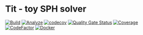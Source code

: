 # Tit - toy SPH solver

[![Build](https://github.com/Jhuighuy/TitSolver/actions/workflows/build.yml/badge.svg)](https://github.com/Jhuighuy/TitSolver/actions/workflows/build.yml)
[![Analyze](https://github.com/Jhuighuy/TitSolver/actions/workflows/analyze.yml/badge.svg)](https://github.com/Jhuighuy/TitSolver/actions/workflows/analyze.yml)
[![codecov](https://codecov.io/gh/Jhuighuy/TitSolver/graph/badge.svg?token=BT35KUHS66)](https://codecov.io/gh/Jhuighuy/TitSolver)
[![Quality Gate Status](https://sonarcloud.io/api/project_badges/measure?project=Jhuighuy_TitSolver&metric=alert_status)](https://sonarcloud.io/summary/new_code?id=Jhuighuy_TitSolver)
[![Coverage](https://sonarcloud.io/api/project_badges/measure?project=Jhuighuy_TitSolver&metric=coverage)](https://sonarcloud.io/summary/new_code?id=Jhuighuy_TitSolver)
[![CodeFactor](https://www.codefactor.io/repository/github/jhuighuy/titsolver/badge)](https://www.codefactor.io/repository/github/jhuighuy/titsolver)
[![Docker](https://github.com/Jhuighuy/TitSolver/actions/workflows/docker.yml/badge.svg)](https://github.com/Jhuighuy/TitSolver/actions/workflows/docker.yml)

